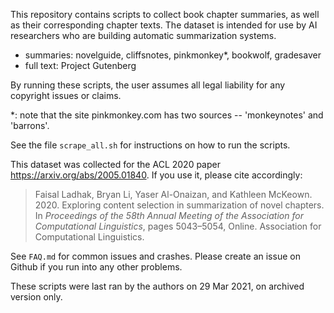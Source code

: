 This repository contains scripts to collect book chapter summaries, as well as their corresponding chapter texts. The dataset is intended for use by AI researchers who are building automatic summarization systems.

* summaries: novelguide, cliffsnotes, pinkmonkey\*, bookwolf, gradesaver
* full text: Project Gutenberg

By running these scripts, the user assumes all legal liability for any copyright issues or claims.

\*: note that the site pinkmonkey.com has two sources -- 'monkeynotes' and 'barrons'.

See the file `scrape_all.sh` for instructions on how to run the scripts.

This dataset was collected for the ACL 2020 paper https://arxiv.org/abs/2005.01840. If you use it, please cite accordingly:
> Faisal Ladhak, Bryan Li, Yaser Al-Onaizan, and Kathleen McKeown. 2020. Exploring content selection in summarization of novel chapters.  In *Proceedings of the 58th Annual Meeting of the Association for Computational Linguistics*,  pages 5043–5054, Online. Association for Computational Linguistics.

See `FAQ.md` for common issues and crashes. Please create an issue on Github if you run into any other problems.

These scripts were last ran by the authors on 29 Mar 2021, on archived version only.
